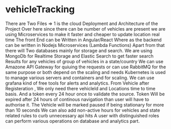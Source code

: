 # vehicleTracking

There are Two Files =>
1 is the cloud Deployment and Architecture of the Project
Over here since there can be number of vehicles are present we are using Microservices to make it faster and cheaper to update location real time
The front End can be Written in Angular/React 
Where as the backend can be written in Nodejs Microservices (Lambda Functions)
Apart from that there will Two databases mainly for storage and search.
We are using MongoDb for Realtime Storage and Elastic Search to get faster search Results for any vehicles of group of vehicles in a state/country
We can use Amazone API Gateway for quiuing the requests or can use RabbitMQ for the same purpose or  both depend on the scaling and needs
Kubernetes is used to manage various servers and containers and for scaling.
We can use grafana kind of free tools for alerts and analytics.
From Vehicle after Registeration , We only need there vehicleId and Locations time to time basis. And a token every 24 hour once to validate the source.
Token Will be expired after 24 hours of continous navigation than user will have to authorise it.
The Vehicle will be marked paused if being stationary for more than 10 seconds
We can also add non-active hours for vehicles and state related rules to curb unnecessary api hits
A user with distinguished roles can perform various operations on database and analytics part.



